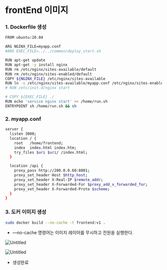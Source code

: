 # frontEnd 이미지

### 1. Dockerfile 생성

```bash
FROM ubuntu:20.04

ARG NGINX_FILE=myapp.conf
#ARG EXEC_FILE=../../common/deploy_start.sh

RUN apt-get update
RUN apt-get -y install nginx
RUN rm /etc/nginx/sites-available/default
RUN rm /etc/nginx/sites-enabled/default
COPY ${NGINX_FILE} /etc/nginx/sites-available
RUN ln -s /etc/nginx/sites-available/myapp.conf /etc/nginx/sites-enabled/myapp.conf
# RUN /etc/init.d/nginx start

# COPY ${EXEC_FILE} ./
RUN echo 'service nginx start' >> /home/run.sh
ENTRYPOINT sh /home/run.sh && sh
```

### 2. myapp.conf

```bash
server {
  listen 3000;
  location / {
    root   /home/frontend;
    index  index.html index.htm;
    try_files $uri $uri/ /index.html;
  }

  location /api {
    proxy_pass http://200.0.0.60:8001;
    proxy_set_header Host $http_host;
    proxy_set_header X-Real-IP $remote_addr;
    proxy_set_header X-Forwarded-For $proxy_add_x_forwarded_for;
    proxy_set_header X-Forwarded-Proto $scheme;
  }
}
```

### 3. 도커 이미지 생성

```bash
sudo docker build --no-cache -t frontend:v1 .
```

- —no-cache 명령어는 이미지 레이어를 무시하고 전원을 실행한다.

![Untitled](frontEnd%20%E1%84%8B%E1%85%B5%E1%84%86%E1%85%B5%E1%84%8C%E1%85%B5%202d9c73f4bc8e4dfc9e6412d71ce4fe11/Untitled.png)

![Untitled](frontEnd%20%E1%84%8B%E1%85%B5%E1%84%86%E1%85%B5%E1%84%8C%E1%85%B5%202d9c73f4bc8e4dfc9e6412d71ce4fe11/Untitled%201.png)

- 생성완료